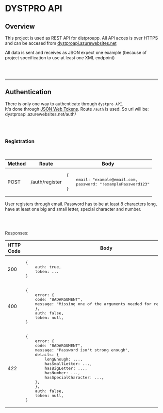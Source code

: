 # DYSTPRO API

## Overview

This project is used as REST API for distproapp.
All API acces is over HTTPS and can be accesed from [dystproapi.azurewebsites.net](dystproapi.azurewebsites.net)

All data is sent and receives as JSON expect one example (because of project specification to use at least one XML endpoint)

<br/><br/>

---

## Authentication

There is only one way to authenticate through `dystpro API`.\
It's done through [JSON Web Tokens](https://tools.ietf.org/html/rfc7519).
Route `/auth` is used. So url will be: dystproapi.azurewebsites.net/auth/

<br/><br/>

### Registration

<br/>
<table>
    <thead>
        <tr>
            <th> Method </th>
            <th> Route </th>
            <th> Body </th>
        </tr>
    </thead>
    <tbody>
        <td>POST</td>
        <td>/auth/register</td>
        <td>
            <pre>
{
    email: "example@email.com,
    password: "!examplePassword123"
}</pre>
        </td>
    </tbody>
</table>
User registers through email. Password has to be at least 8 characters long, have at least one big and small letter, special character and number.

<br/><br/>

Responses:

<table>
<thead>
<tr>
<th> HTTP Code </th>
<th> Body </th>
<th> Description </th>
</tr>
</thead>
<tbody>
</tr>
<tr>
<td>200</td>
<td>
<pre>
{ 
    auth: true, 
    token: ... 
}</pre>
</td>
<td>
Successful registration
</td>
</tr>
<tr>
<td>400</td>
<td>
<pre>
{
    error: {
    code: "BADARGUMENT",
    message: "Missing one of the arguments needed for registration",
    },
    auth: false,
    token: null,
}</pre>
</td>
<td>
One of the arguments is missing
</td>
</tr>
<tr>
<td>422</td>
<td>
<pre>
{
    error: {
    code: "BADARGUMENT",
    message: "Password isn't strong enough",
    details: {
        longEnough: ...,
        hasSmallLetter: ...,
        hasBigLetter: ...,
        hasNumber: ...,
        hasSpecialCharacter: ...,
    },
    },
    auth: false,
    token: null,
}</pre>
</td>
<td>
Values from details will be bollean
</td>
</tr>
</tbody>
</table>
